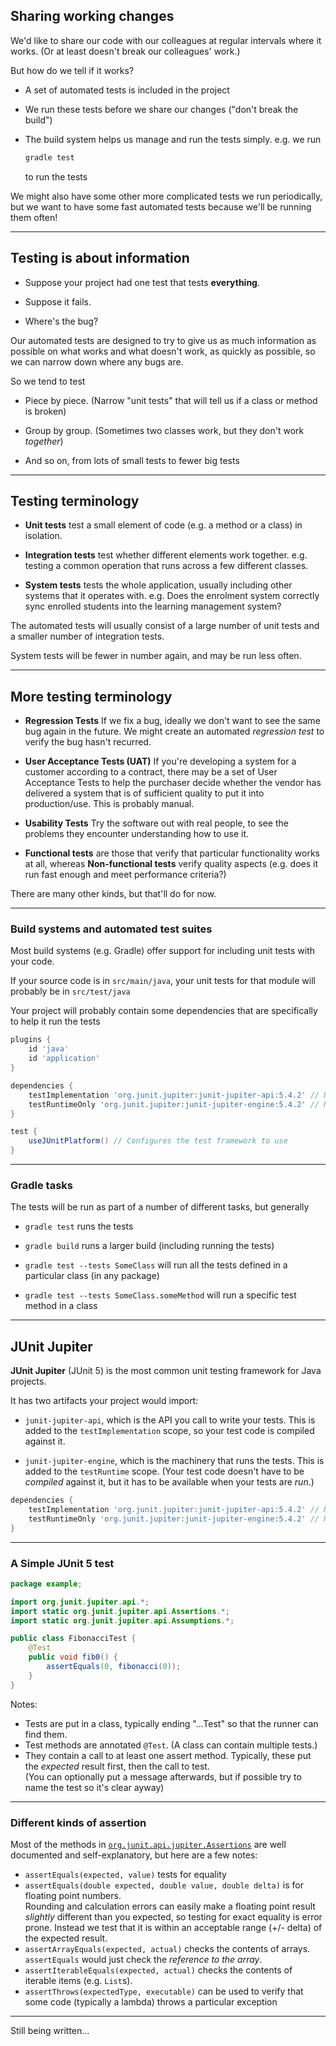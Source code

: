 ## Sharing working changes

We'd like to share our code with our colleagues at regular intervals where it works.
(Or at least doesn't break our colleagues' work.) 

But how do we tell if it works?

* A set of automated tests is included in the project

* We run these tests before we share our changes ("don't break the build")

* The build system helps us manage and run the tests simply. e.g. we run
  ```sh
  gradle test
  ```
  to run the tests

We might also have some other more complicated tests we run periodically, but we want to have some fast 
automated tests because we'll be running them often!

---

## Testing is about information

* Suppose your project had one test that tests **everything**.

* Suppose it fails.

* Where's the bug?

Our automated tests are designed to try to give us as much information as possible on what works and what
doesn't work, as quickly as possible, so we can narrow down where any bugs are.

So we tend to test

* Piece by piece. (Narrow "unit tests" that will tell us if a class or method is broken)

* Group by group. (Sometimes two classes work, but they don't work *together*)

* And so on, from lots of small tests to fewer big tests

---

## Testing terminology

* **Unit tests** test a small element of code (e.g. a method or a class) in isolation.  

* **Integration tests** test whether different elements work together. e.g. testing a common
  operation that runs across a few different classes.

* **System tests** tests the whole application, usually including other systems that it operates with.
  e.g. Does the enrolment system correctly sync enrolled students into the learning management system?

The automated tests will usually consist of a large number of unit tests and a smaller number of integration tests.

System tests will be fewer in number again, and may be run less often.

---

## More testing terminology

* **Regression Tests** If we fix a bug, ideally we don't want to see the same bug again in the future.
  We might create an automated *regression test* to verify the bug hasn't recurred.

* **User Acceptance Tests (UAT)** If you're developing a system for a customer according to a contract,
  there may be a set of User Acceptance Tests to help the purchaser decide whether the vendor has
  delivered a system that is of sufficient quality to put it into production/use. This is probably manual.

* **Usability Tests** Try the software out with real people, to see the problems they encounter understanding
  how to use it. 

* **Functional tests** are those that verify that particular functionality works at all, whereas **Non-functional tests**
  verify quality aspects (e.g. does it run fast enough and meet performance criteria?)

There are many other kinds, but that'll do for now.
 
---

### Build systems and automated test suites

Most build systems (e.g. Gradle) offer support for including unit tests with your code. 

If your source code is in `src/main/java`, your unit tests for that module will probably be in `src/test/java`

Your project will probably contain some dependencies that are specifically to help it run the tests

```gradle
plugins {
    id 'java' 
    id 'application' 
}

dependencies {
    testImplementation 'org.junit.jupiter:junit-jupiter-api:5.4.2' // Note test scope
    testRuntimeOnly 'org.junit.jupiter:junit-jupiter-engine:5.4.2' // Note test scope
}

test {
    useJUnitPlatform() // Configures the test framework to use
}
```

---

### Gradle tasks

The tests will be run as part of a number of different tasks, but generally

* `gradle test` runs the tests

* `gradle build` runs a larger build (including running the tests)

* `gradle test --tests SomeClass` will run all the tests defined in a particular class
  (in any package)

* `gradle test --tests SomeClass.someMethod` will run a specific test method in a class

---

## JUnit Jupiter

**JUnit Jupiter** (JUnit 5) is the most common unit testing framework for Java projects.

It has two artifacts your project would import:

* `junit-jupiter-api`, which is the API you call to write your tests. This is added to the
  `testImplementation` scope, so your test code is compiled against it.

* `junit-jupiter-engine`, which is the machinery that runs the tests. This is added to the
  `testRuntime` scope. (Your test code doesn't have to be *compiled* against it, but it has
   to be available when your tests are *run*.)

```gradle
dependencies {
    testImplementation 'org.junit.jupiter:junit-jupiter-api:5.4.2' // Note test scope
    testRuntimeOnly 'org.junit.jupiter:junit-jupiter-engine:5.4.2' // Note test scope
}
```

---

### A Simple JUnit 5 test

```java
package example;

import org.junit.jupiter.api.*;
import static org.junit.jupiter.api.Assertions.*;
import static org.junit.jupiter.api.Assumptions.*;

public class FibonacciTest {
    @Test
    public void fib0() {
        assertEquals(0, fibonacci(0));
    }
}
```

Notes: 

* Tests are put in a class, typically ending "...Test" so that the runner can find them.
* Test methods are annotated `@Test`. (A class can contain multiple tests.)
* They contain a call to at least one assert method. Typically, these put the *expected* result first, then the call to test.  
  (You can optionally put a message afterwards, but if possible try to name the test so it's clear ayway)

---

### Different kinds of assertion

Most of the methods in [`org.junit.api.jupiter.Assertions`](https://junit.org/junit5/docs/5.8.1/api/org.junit.jupiter.api/org/junit/jupiter/api/Assertions.html) are well documented and self-explanatory, but here are a few notes:

* `assertEquals(expected, value)` tests for equality
* `assertEquals(double expected, double value, double delta)` is for floating point numbers.  
  Rounding and calculation errors can easily make a floating point result *slightly* different than you expected, so testing
  for exact equality is error prone. Instead we test that it is within an acceptable range (+/- delta) of the expected result.
* `assertArrayEquals(expected, actual)` checks the contents of arrays. `assertEquals` would just check the *reference to the array*.
* `assertIterableEquals(expected, actual)` checks the contents of iterable items (e.g. `List`s). 
* `assertThrows(expectedType, executable)` can be used to verify that some code (typically a lambda) throws a particular exception

---

Still being written...
